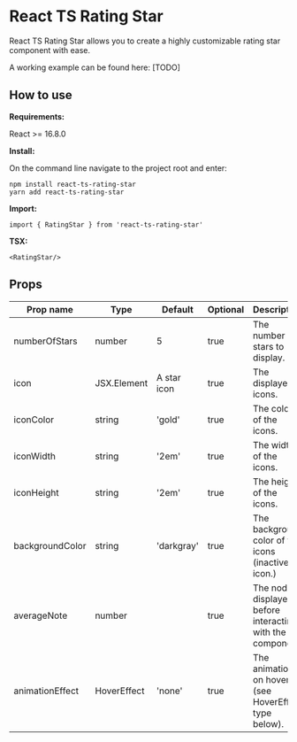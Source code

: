 # React TS Rating Star

React TS Rating Star allows you to create a highly customizable rating star component with ease.

A working example can be found here: [TODO]

## How to use

**Requirements:**

React >= 16.8.0

**Install:**

On the command line navigate to the project root and enter:

`npm install react-ts-rating-star`\
`yarn add react-ts-rating-star`

**Import:**

`import { RatingStar } from 'react-ts-rating-star'`

**TSX:**

```
<RatingStar/>
```

## Props

| Prop name       | Type        | Default     | Optional | Description                                               |
| --------------- | ----------- | ----------- | -------- | --------------------------------------------------------- |
| numberOfStars   | number      | 5           | true     | The number of stars to display.                           |
| icon            | JSX.Element | A star icon | true     | The displayed icons.                                      |
| iconColor       | string      | 'gold'      | true     | The color of the icons.                                   |
| iconWidth       | string      | '2em'       | true     | The width of the icons.                                   |
| iconHeight      | string      | '2em'       | true     | The height of the icons.                                  |
| backgroundColor | string      | 'darkgray'  | true     | The background color of the icons (inactive icon.)        |
| averageNote     | number      |             | true     | The node displayed before interacting with the component. |
| animationEffect | HoverEffect | 'none'      | true     | The animation on hover (see HoverEffect type below).      |
